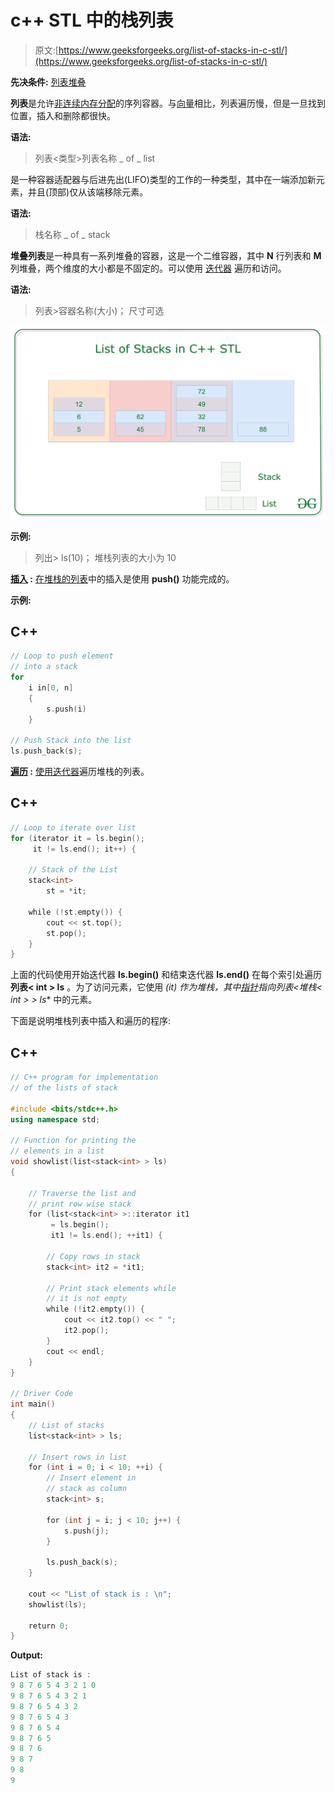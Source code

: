 # c++ STL 中的栈列表

> 原文:[https://www.geeksforgeeks.org/list-of-stacks-in-c-stl/](https://www.geeksforgeeks.org/list-of-stacks-in-c-stl/)

**先决条件:** [列表](https://www.geeksforgeeks.org/list-cpp-stl/)[堆叠](https://www.geeksforgeeks.org/stack-data-structure/)

**列表**是允许[非连续内存分配](https://www.geeksforgeeks.org/non-contiguous-allocation-in-operating-system/)的序列容器。与[向量](https://www.geeksforgeeks.org/vector-in-cpp-stl/)相比，列表遍历慢，但是一旦找到位置，插入和删除都很快。

**语法:**

> 列表<类型>列表名称 _ of _ list

是一种容器适配器与后进先出(LIFO)类型的工作的一种类型，其中在一端添加新元素，并且(顶部)仅从该端移除元素。

**语法:**

> 栈<type>名称 _ of _ stack</type>

**堆叠列表**是一种具有一系列堆叠的容器，这是一个二维容器，其中 **N** 行列表和 **M** 列堆叠，两个维度的大小都是不固定的。可以使用 [迭代器](https://www.geeksforgeeks.org/iterators-c-stl/) 遍历和访问。

**语法:**

> 列表<stack>>容器名称(大小)；
> 尺寸可选</stack>

[![](img/613ddcac41d3b7f794d44f0223b1d831.png)](https://media.geeksforgeeks.org/wp-content/uploads/20200928102759/ListofStacks.jpg)

**示例:**

> 列出<stack>> ls(10)；
> 堆栈列表的大小为 10</stack>

**<u>插入</u> :** [在堆栈的列表](https://www.geeksforgeeks.org/linked-list-set-2-inserting-a-node/)中的插入是使用 **push()** 功能完成的。

**示例:**

## C++

```cpp
// Loop to push element
// into a stack
for
    i in[0, n]
    {
        s.push(i)
    }

// Push Stack into the list
ls.push_back(s);
```

**<u>遍历</u> :** [使用](https://www.geeksforgeeks.org/recursive-insertion-and-traversal-linked-list/)[迭代器](https://www.geeksforgeeks.org/iterators-c-stl/)遍历堆栈的列表。

## C++

```cpp
// Loop to iterate over list
for (iterator it = ls.begin();
     it != ls.end(); it++) {

    // Stack of the List
    stack<int>
        st = *it;

    while (!st.empty()) {
        cout << st.top();
        st.pop();
    }
}
```

上面的代码使用开始迭代器 **ls.begin()** 和结束迭代器 **ls.end()** 在每个索引处遍历**列表< int > ls** 。为了访问元素，它使用 **(*it)** 作为堆栈，其中[指针](https://www.geeksforgeeks.org/pointers-in-c-and-c-set-1-introduction-arithmetic-and-array/)指向**列表<堆栈< int > > ls** 中的元素。

下面是说明堆栈列表中插入和遍历的程序:

## C++

```cpp
// C++ program for implementation
// of the lists of stack

#include <bits/stdc++.h>
using namespace std;

// Function for printing the
// elements in a list
void showlist(list<stack<int> > ls)
{

    // Traverse the list and
    // print row wise stack
    for (list<stack<int> >::iterator it1
         = ls.begin();
         it1 != ls.end(); ++it1) {

        // Copy rows in stack
        stack<int> it2 = *it1;

        // Print stack elements while
        // it is not empty
        while (!it2.empty()) {
            cout << it2.top() << " ";
            it2.pop();
        }
        cout << endl;
    }
}

// Driver Code
int main()
{
    // List of stacks
    list<stack<int> > ls;

    // Insert rows in list
    for (int i = 0; i < 10; ++i) {
        // Insert element in
        // stack as column
        stack<int> s;

        for (int j = i; j < 10; j++) {
            s.push(j);
        }

        ls.push_back(s);
    }

    cout << "List of stack is : \n";
    showlist(ls);

    return 0;
}
```

**Output:**

```cpp
List of stack is : 
9 8 7 6 5 4 3 2 1 0 
9 8 7 6 5 4 3 2 1 
9 8 7 6 5 4 3 2 
9 8 7 6 5 4 3 
9 8 7 6 5 4 
9 8 7 6 5 
9 8 7 6 
9 8 7 
9 8 
9

```